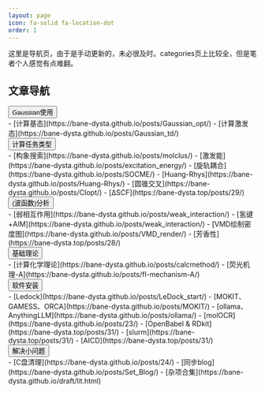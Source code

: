 ```yaml
---
layout: page
icon: fa-solid fa-location-dot
order: 1
---
```

这里是导航页，由于是手动更新的，未必很及时。categories页上比较全，但是笔者个人感觉有点难翻。

## 文章导航
<div class="collapsible-section">
<button class="collapsible-btn">Gaussian使用</button>
<div class="collapsible-content" markdown="1">
- [计算基态](https://bane-dysta.github.io/posts/Gaussian_opt/)
- [计算激发态](https://bane-dysta.github.io/posts/Gaussian_td/)
</div>
</div>

<div class="collapsible-section">
<button class="collapsible-btn">计算任务类型</button>
<div class="collapsible-content" markdown="1">
- [构象搜索](https://bane-dysta.github.io/posts/molclus/)
- [激发能](https://bane-dysta.github.io/posts/excitation_energy/)
- [旋轨耦合](https://bane-dysta.github.io/posts/SOCME/)
- [Huang-Rhys](https://bane-dysta.github.io/posts/Huang-Rhys/)
- [圆锥交叉](https://bane-dysta.github.io/posts/CIopt/)
- [ΔSCF](https://bane-dysta.top/posts/29/)
</div>
</div>

<div class="collapsible-section">
<button class="collapsible-btn">(波函数)分析</button>
<div class="collapsible-content" markdown="1">
- [弱相互作用](https://bane-dysta.github.io/posts/weak_interaction/)
- [氢键+AIM](https://bane-dysta.github.io/posts/weak_interaction/)
- [VMD绘制密度图](https://bane-dysta.github.io/posts/VMD_render/)
- [芳香性](https://bane-dysta.top/posts/28/)
</div>
</div>


<div class="collapsible-section">
<button class="collapsible-btn">基础理论</button>
<div class="collapsible-content" markdown="1">
- [计算化学理论](https://bane-dysta.github.io/posts/calcmethod/)
- [荧光机理-A](https://bane-dysta.github.io/posts/fl-mechanism-A/)
</div>
</div>


<div class="collapsible-section">
<button class="collapsible-btn">软件安装</button>
<div class="collapsible-content" markdown="1">
- [Ledock](https://bane-dysta.github.io/posts/LeDock_start/)
- [MOKIT、GAMESS、ORCA](https://bane-dysta.github.io/posts/MOKIT/)
- [ollama、AnythingLLM](https://bane-dysta.github.io/posts/ollama/)
- [molOCR](https://bane-dysta.github.io/posts/23/)
- [OpenBabel & RDkit](https://bane-dysta.top/posts/31/)
- [slurm](https://bane-dysta.top/posts/31/)
- [AICD](https://bane-dysta.top/posts/31/)
</div>
</div>


<div class="collapsible-section">
<button class="collapsible-btn">解决小问题</button>
<div class="collapsible-content" markdown="1">
- [C盘清理](https://bane-dysta.github.io/posts/24/)
- [同步blog](https://bane-dysta.github.io/posts/Set_Blog/)
- [杂项合集](https://bane-dysta.github.io/draft/lit.html)
</div>
</div>